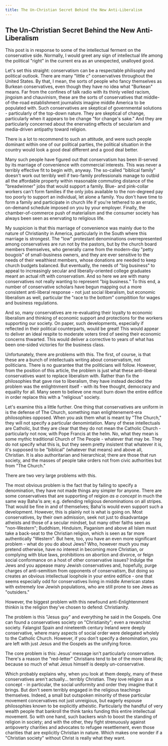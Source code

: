 ```yaml
---
title: The Un-Christian Secret Behind the New Anti-Liberalism
---
```


## The Un-Christian Secret Behind the New Anti-Liberalism

This post is in response to some of the intellectual ferment on the conservative
side. Normally, I would greet any sign of intellectual life among the political
"right" in the current era as an unexpected, unalloyed good.

Let's set this straight: conservatism can be a respectable philisophy
and political outlook.
There are many "little c" conservatives throughout the United States.
By that, I mean, the sorts of people who fancy themselves as Burkean
conservatives, even though they have no idea what "Burkean" means. 
Far from the confines of talk radio with its thinly veiled
racism, jingoism and chauvinism, these are the sorts of conservatives that
middle-of-the-road establishment journalists imagine middle America to be
populated with.
Such conservatives are skeptical of governmental solutions - particularly
of the top-down nature. They are skeptical of change, particularly when it
appears to be change "for change's sake." And they are particularly concerned
about the enervating effects of secularism and media-driven antipathy
toward religion.

There is a lot to recommend to such an attitude, and were such people 
dominant within one of our political parties, the political situation in the
country would look a good deal different and a good deal better.

Many such people have figured out that conservatism has been ill-served by
its marriage of convenience with commercial interests. This was never a terribly
effective fit to begin with, anyway. The so-called "biblical family" doesn't
work out terribly well if two-family professionals manage to outbid all
the affordable property within reasonable commuting distance of the
"breadwinner" jobs that would support a family. Blue- and pink-collar
workers can't form families if the only jobs available to the non-degreed pay
too poorly to support an individual, let alone a family. You don't have time to
form a family and participate in church life if you're tethered to an
erratic, on-demand schedule imposed on you by your employer. Finally, 
the chamber-of-commerce
push of materialism and the consumer society has always been seen as
enervating to religious life.

My suspicion is that this
marriage of convenience was mainly due to the nature of Christianity in
America, particularly in the South where this marriage is strongest. 
The "low" protestant denominations overrepresented among conservatives
are run not by the pastors, but by the church board members themselves,
who generally came from the modern-day "petty 
bougois" of small-business owners, and they are ever sensitive to the needs
of their wealthiest members, whose donations are needed
to keep church budgets balanced. But eventually, the needs of
"big business" to appeal to increasingly secular and liberally-oriented
college graduates meant an actual rift with conservatism. And so here we
are with many conservatives not really wanting to represent "big business."
To this end, a number of conservative scholars have begun mapping out
a more consistent anti-liberal response - not just social liberalism, but
economic liberalism as well, particular the "race to the bottom" compitition
for wages and business regulations.

And so, many conservatives are re-evaluating their loyalty to economic liberalism
and thinking of economic support and protections for the workers supporting our society.
On paper, such developments, especially if reflected in their political counterparts,
would be great! This would appear to deliver an ideal respite to moderate voters
tired of seeing their economic concerns thwarted. This would deliver a corrective
to years of what has been one-sided victories for the business class.

Unfortunately, there are problems with this. The first, of course, is that
these are a bunch of intellectuals writing about conservatism, not politicians.
There is no guarantee that the politicians will follow.
However, from the position of this article, the problem is just what these
anti-liberal conservatives want to replace liberalism with. Rather than fix
the philosophies that gave rise to liberalism, they have instead decided
the problem was the enlightnment itself  - with its free thought, democracy
and equality for all. Many seem to believe one must burn down the entire
edifice in order replace this with a "religious" society.

Let's examine this a little further.
One thing that conservatives are uniform in is the defense of The Church, something
man enlightenement-era philosophies opposed. When
you ask them what is meant by "The Church," they will not specify a particular denomintation.
Many of these intellectuals are Catholic, but they are clear that they do not
mean the Catholic Church - particularly not now, with Pope Francis at the helm. No,
what they mean is some mythic traditional Church of The People - whatever that may
be. They do not specify what this is, but they seem pretty insistent that whatever
it is, it's supposed to be "biblical" (whatever that means) and above all, Christian.
It is also authoritarian and hierarchical; there are those that run society, and
the masses of people take orders not from civic authorities but from "The Church."

There are two very large problems with this.

The most obvious problem is the fact that by failing to specify a denomination, they have
not made things any simpler for anyone. There are some conservatives that are supporting
of reigion _as a concept_ in much the same way Baha'is are; e.g. defending religious denominations
on all stripes. That would be fine in and of themselves; Baha'is would even support such
a development. However, this is plainly not is what is going on. Most conservatives,
by their own admission, seek not just to disadvantage atheists and those of a secular
mindset, but many other faiths seen as "non-Western";
Buddhism, Hinduism, Paganism and above all Islam must take a back-seat to the Christian
religion, which is seen as far more authentically "Western". But here, too, you have an
even more significant problem - what do you do about Jews? Who, however much you may
pretend otherwise, have no interest in becoming more Christian, or complying with blue
laws, prohibitions on abortion and divorce, or feign social conformance on a 
host of other conservative issues? Indulge the Jews and
you appease many Jewish conservatives and, hopefully, purge charges of anti-semitism from
opponents of conservatism, But doing so creates an obvious intellectual loophole in your
entire edifice - one that seems especially odd for conservatives living in middle American
states with extremely low Jewish populations, who are still prone to see Jews as "outsiders."

However, the biggest problem with this newfound anti-Enlightenment thinkin is the 
religion they've chosen to defend: Christianity.

The problem is this "Jesus guy" and everything he said in the Gospels. One can found a
conservatives society on "Christianity"; even a revanchist society. Falangist Spain and
nineteenth century Ireland were deeply conservative, where many aspects of social order were
delegated wholely to the Catholic Church. However, if you don't specify a denomination,
you are left with just Jesus and the Gospels as the unifying force.

The core problem is this: Jesus' message isn't particularly conservative.
There's a reason the "red-letter" Christians tend to be of the more liberal ilk; because
so much of what Jesus himself is deeply un-conservative.

Which probably explains why, when you look at them deeply, many of these conservatives
aren't actually... terribly Christian. They love religion as a concept - in particular,
the social uniformity and order they imagine that it brings. But don't seem terribly engaged
in the religious teachings themselves. Indeed, a small but outspoken minority of
these particular movement concervatives not just unreigious, but eagerly espouse philosophies
known to be explicitly atheistic. Particularly the handful of very wealth people that
bankroll the think tanks funding this entire intellectual movement.
So with one hand, such backers wish to boost the standing of religion in society; and with
the other, they fight strenuously against antipoverty charities and advocates to refugee
resettlement, even those charities that are explicitly Christian in nature.
Which makes one wonder if a "Christian society" without Christ is really what they want.
